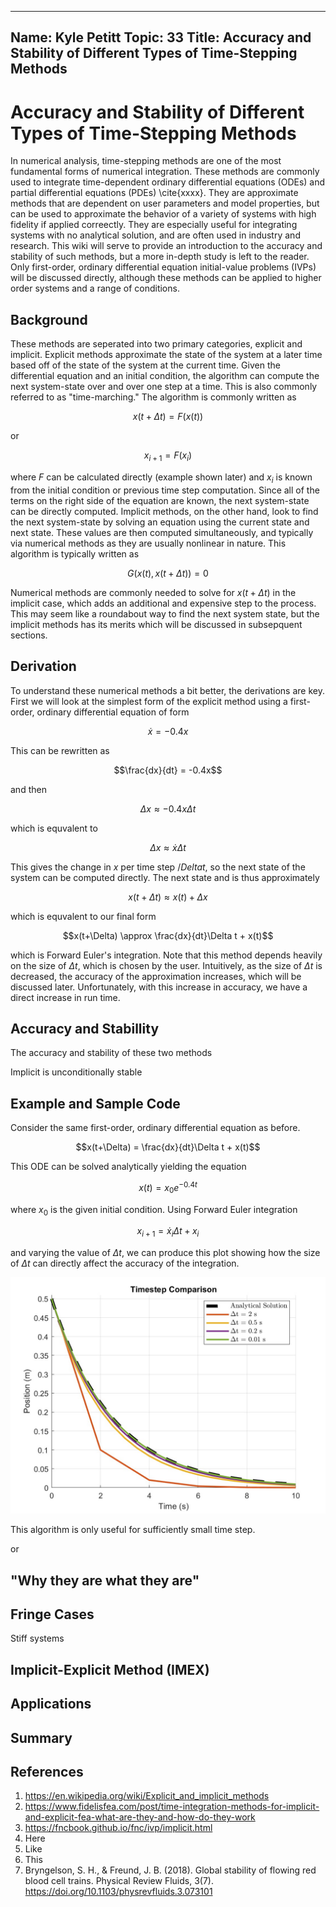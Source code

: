 ---
Name: Kyle Petitt
Topic: 33
Title: Accuracy and Stability of Different Types of Time-Stepping Methods
----

# Accuracy and Stability of Different Types of Time-Stepping Methods
In numerical analysis, time-stepping methods are one of the most fundamental forms of numerical integration. These methods are commonly used to integrate time-dependent ordinary differential equations (ODEs) and partial differential equations (PDEs) \cite{xxxx}. They are approximate methods that are dependent on user parameters and model properties, but can be used to approximate the behavior of a variety of systems with high fidelity if applied correectly. They are especially useful for integrating systems with no analytical solution, and are often used in industry and research. This wiki will serve to provide an introduction to the accuracy and stability of such methods, but a more in-depth study is left to the reader. Only first-order, ordinary differential equation initial-value problems (IVPs) will be discussed directly, although these methods can be applied to higher order systems and a range of conditions.

## Background
These methods are seperated into two primary categories, explicit and implicit. Explicit methods approximate the state of the system at a later time based off of the state of the system at the current time. Given the differential equation and an initial condition, the algorithm can compute the next system-state over and over one step at a time. This is also commonly referred to as "time-marching." The algorithm is commonly written as 

$$x(t+\Delta t) = F(x(t))$$

or 

$$x_{i+1} = F(x_i)$$

where $F$ can be calculated directly (example shown later) and $x_i$ is known from the initial condition or previous time step computation. Since all of the terms on the right side of the equation are known, the next system-state can be directly computed.
Implicit methods, on the other hand, look to find the next system-state by solving an equation using the current state and next state. These values are then computed simultaneously, and typically via numerical methods as they are usually nonlinear in nature. This algorithm is typically written as 

$$G(x(t),x(t+\Delta t)) = 0$$

Numerical methods are commonly needed to solve for $x(t+\Delta t)$ in the implicit case, which adds an additional and expensive step to the process. This may seem like a roundabout way to find the next system state, but the implicit methods has its merits which will be discussed in subsepquent sections.

## Derivation
To understand these numerical methods a bit better, the derivations are key. First we will look at the simplest form of the explicit method using a first-order, ordinary differential equation of form

$$\dot{x} = -0.4x$$

This can be rewritten as

$$\frac{dx}{dt} = -0.4x$$

and then

$$\Delta x \approx -0.4x\Delta t$$

which is equvalent to

$$\Delta x \approx \dot{x}\Delta t$$

This gives the change in $x$ per time step $/Delta t$, so the next state of the system can be computed directly. The next state and is thus approximately

$$x(t+\Delta t) \approx x(t)+\Delta x$$

which is equvalent to our final form

$$x(t+\Delta) \approx \frac{dx}{dt}\Delta t + x(t)$$

which is Forward Euler's integration. Note that this method depends heavily on the size of $\Delta t$, which is chosen by the user. Intuitively, as the size of $\Delta t$ is decreased, the accuracy of the approximation increases, which will be discussed later. Unfortunately, with this increase in accuracy, we have a direct increase in run time.



## Accuracy and Stabillity
The accuracy and stability of these two methods


Implicit is unconditionally stable

## Example and Sample Code
Consider the same first-order, ordinary differential equation as before.

$$x(t+\Delta) = \frac{dx}{dt}\Delta t + x(t)$$

This ODE can be solved analytically yielding the equation

$$x(t) = x_0e^{-0.4t}$$

where $x_0$ is the given initial condition. Using Forward Euler integration

$$x_{i+1} = \dot{x}_i\Delta t + x_i$$

and varying the value of $\Delta t$, we can produce this plot showing how the size of $\Delta t$ can directly affect the accuracy of the integration.

![](MATH4640_FinalProject_Figure-TimestepComparison.jpg)

This algorithm is only useful for sufficiently small time step.


or 



## "Why they are what they are"

## Fringe Cases
Stiff systems

## Implicit-Explicit Method (IMEX)

## Applications


## Summary

## References

1. https://en.wikipedia.org/wiki/Explicit_and_implicit_methods
2. https://www.fidelisfea.com/post/time-integration-methods-for-implicit-and-explicit-fea-what-are-they-and-how-do-they-work
3. https://fncbook.github.io/fnc/ivp/implicit.html
4. Here
5. Like
6. This
7. Bryngelson, S. H., & Freund, J. B. (2018). Global stability of flowing red blood cell trains. Physical Review Fluids, 3(7). https://doi.org/10.1103/physrevfluids.3.073101 
